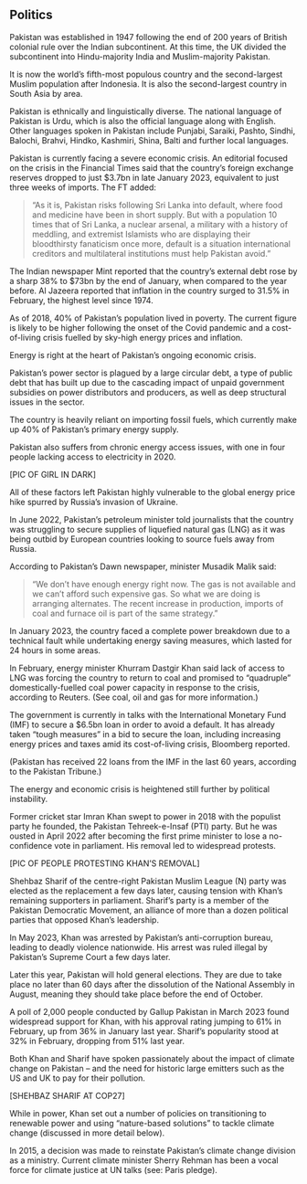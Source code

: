 ## Politics

<a href="#1"></a>

Pakistan was established in 1947 following the end of 200 years of British colonial rule over the Indian subcontinent. At this time, the UK divided the subcontinent into Hindu-majority India and Muslim-majority Pakistan.

It is now the world’s fifth-most populous country and the second-largest Muslim population after Indonesia. It is also the second-largest country in South Asia by area.

Pakistan is ethnically and linguistically diverse. The national language of Pakistan is Urdu, which is also the official language along with English. Other languages spoken in Pakistan include Punjabi, Saraiki, Pashto, Sindhi, Balochi, Brahvi, Hindko, Kashmiri, Shina, Balti and further local languages.

Pakistan is currently facing a severe economic crisis. An editorial focused on the crisis in the Financial Times said that the country’s foreign exchange reserves dropped to just $3.7bn in late January 2023, equivalent to just three weeks of imports. The FT added:

>“As it is, Pakistan risks following Sri Lanka into default, where food and medicine have been in short supply. But with a population 10 times that of Sri Lanka, a nuclear arsenal, a military with a history of meddling, and extremist Islamists who are displaying their bloodthirsty fanaticism once more, default is a situation international creditors and multilateral institutions must help Pakistan avoid.”

The Indian newspaper Mint reported that the country’s external debt rose by a sharp 38% to $73bn by the end of January, when compared to the year before. Al Jazeera reported that inflation in the country surged to 31.5% in February, the highest level since 1974.

As of 2018, 40% of Pakistan’s population lived in poverty. The current figure is likely to be higher following the onset of the Covid pandemic and a cost-of-living crisis fuelled by sky-high energy prices and inflation.

Energy is right at the heart of Pakistan’s ongoing economic crisis.

Pakistan’s power sector is plagued by a large circular debt, a type of public debt that has built up due to the cascading impact of unpaid government subsidies on power distributors and producers, as well as deep structural issues in the sector.

The country is heavily reliant on importing fossil fuels, which currently make up 40% of Pakistan’s primary energy supply.

Pakistan also suffers from chronic energy access issues, with one in four people lacking access to electricity in 2020.

[PIC OF GIRL IN DARK]

All of these factors left Pakistan highly vulnerable to the global energy price hike spurred by Russia’s invasion of Ukraine. 

In June 2022, Pakistan’s petroleum minister told journalists that the country was struggling to secure supplies of liquefied natural gas (LNG) as it was being outbid by European countries looking to source fuels away from Russia.

According to Pakistan’s Dawn newspaper, minister Musadik Malik said:

>“We don’t have enough energy right now. The gas is not available and we can’t afford such expensive gas. So what we are doing is arranging alternates. The recent increase in production, imports of coal and furnace oil is part of the same strategy.”

In January 2023, the country faced a complete power breakdown due to a technical fault while undertaking energy saving measures, which lasted for 24 hours in some areas.

In February, energy minister Khurram Dastgir Khan said lack of access to LNG was forcing the country to return to coal and promised to “quadruple” domestically-fuelled coal power capacity in response to the crisis, according to Reuters. (See coal, oil and gas for more information.)

The government is currently in talks with the International Monetary Fund (IMF) to secure a $6.5bn loan in order to avoid a default. It has already taken “tough measures” in a bid to secure the loan, including increasing energy prices and taxes amid its cost-of-living crisis, Bloomberg reported.

(Pakistan has received 22 loans from the IMF in the last 60 years, according to the Pakistan Tribune.)

The energy and economic crisis is heightened still further by political instability. 

Former cricket star Imran Khan swept to power in 2018 with the populist party he founded, the Pakistan Tehreek-e-Insaf (PTI) party. But he was ousted in April 2022 after becoming the first prime minister to lose a no-confidence vote in parliament. His removal led to widespread protests.

[PIC OF PEOPLE PROTESTING KHAN’S REMOVAL]

Shehbaz Sharif of the centre-right Pakistan Muslim League (N) party was elected as the replacement a few days later, causing tension with Khan’s remaining supporters in parliament. Sharif’s party is a member of the Pakistan Democratic Movement, an alliance of more than a dozen political parties that opposed Khan’s leadership.

In May 2023, Khan was arrested by Pakistan’s anti-corruption bureau, leading to deadly violence nationwide. His arrest was ruled illegal by Pakistan’s Supreme Court a few days later.

Later this year, Pakistan will hold general elections. They are due to take place no later than 60 days after the dissolution of the National Assembly in August, meaning they should take place before the end of October.

A poll of 2,000 people conducted by Gallup Pakistan in March 2023 found widespread support for Khan, with his approval rating jumping to 61% in February, up from 36% in January last year. Sharif’s popularity stood at 32% in February, dropping from 51% last year.

Both Khan and Sharif have spoken passionately about the impact of climate change on Pakistan – and the need for historic large emitters such as the US and UK to pay for their pollution.

[SHEHBAZ SHARIF AT COP27]

While in power, Khan set out a number of policies on transitioning to renewable power and using “nature-based solutions” to tackle climate change (discussed in more detail below). 

In 2015, a decision was made to reinstate Pakistan’s climate change division as a ministry. Current climate minister Sherry Rehman has been a vocal force for climate justice at UN talks (see: Paris pledge).